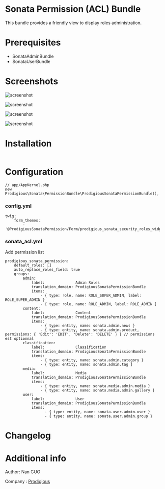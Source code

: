# Sonata Permission (ACL) Bundle
 
This bundle provides a friendly view to display roles administration.

# Prerequisites
- SonataAdminBundle
- SonataUserBundle

# Screenshots

![screenshot](https://github.com/nan-guo/SonataPermissionBundle/blob/master/Resources/public/imgs/screenshot-1.png)

![screenshot](https://github.com/nan-guo/SonataPermissionBundle/blob/master/Resources/public/imgs/screenshot-2.png)

![screenshot](https://github.com/nan-guo/SonataPermissionBundle/blob/master/Resources/public/imgs/screenshot-3.png)

![screenshot](https://github.com/nan-guo/SonataPermissionBundle/blob/master/Resources/public/imgs/screenshot-4.png)

# Installation

```
```

# Configuration
```
// app/AppKernel.php
new Prodigious\Sonata\PermissionBundle\ProdigiousSonataPermissionBundle(),
```

### config.yml

```
twig:
    form_themes:
        - '@ProdigiousSonataPermission/Form/prodigious_sonata_security_roles_widget.html.twig'

```

### sonata_acl.yml

Add permission list

```
prodigious_sonata_permission:
    default_roles: []
    auto_replace_roles_field: true
    groups:
        admin:
            label:              Admin Roles
            translation_domain: ProdigiousSonataPermissionBundle
            items:
                - { type: role, name: ROLE_SUPER_ADMIN, label: ROLE_SUPER_ADMIN }
                - { type: role, name: ROLE_ADMIN, label: ROLE_ADMIN }
        content:
            label:              Content
            translation_domain: ProdigiousSonataPermissionBundle
            items:
                - { type: entity, name: sonata.admin.news }
                - { type: entity, name: sonata.admin.product, permissions: { 'Edit': 'EDIT', 'Delete': 'DELETE' } } // permissions est optionnal
        classification:
            label:              Classification
            translation_domain: ProdigiousSonataPermissionBundle
            items:
                - { type: entity, name: sonata.admin.category }
                - { type: entity, name: sonata.admin.tag }
        media:
            label:              Media
            translation_domain: ProdigiousSonataPermissionBundle
            items:
                - { type: entity, name: sonata.media.admin.media }
                - { type: entity, name: sonata.media.admin.gallery }
        user:
            label:              User
            translation_domain: ProdigiousSonataPermissionBundle
            items:
                  - { type: entity, name: sonata.user.admin.user }
                  - { type: entity, name: sonata.user.admin.group }
```

# Changelog


# Additional info
Author: Nan GUO
 
Company : [Prodigious](http://www.prodigious.com/)
